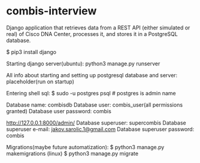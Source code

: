# combis-interview
Django application that retrieves data from a REST API (either simulated or real) of Cisco DNA Center, processes it, and stores it in a PostgreSQL database.

$ pip3 install django


Starting django server(ubuntu): python3 manage.py runserver

All info about starting and setting up postgresql database and server:
    placeholder(run on startup)

Entering shell sql: $ sudo -u postgres psql   # postgres is admin name

Database name: combisdb
Database user: combis_user(all permissions granted)
Database user password: combis


http://127.0.0.1:8000/admin/
Database superuser: supercombis
Database superuser e-mail: jakov.sarolic.1@gmail.com
Database superuser password: combis

Migrations(maybe future automatization):
$ python3 manage.py makemigrations (linux)
$ python3 manage.py migrate


